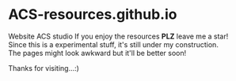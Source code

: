 # ACS-resources.github.io
Website ACS studio
If you enjoy the resources **PLZ** leave me a star!  
Since this is a experimental stuff, it's still under my construction.  
The pages might look awkward but it'll be better soon!  

Thanks for visiting...:)  
